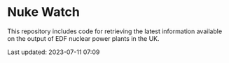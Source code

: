 # Nuke Watch

This repository includes code for retrieving the latest information available on the output of EDF nuclear power plants in the UK.

Last updated: 2023-07-11 07:09
